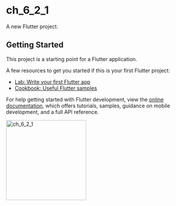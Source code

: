# ch_6_2_1

A new Flutter project.

## Getting Started

This project is a starting point for a Flutter application.

A few resources to get you started if this is your first Flutter project:

- [Lab: Write your first Flutter app](https://docs.flutter.dev/get-started/codelab)
- [Cookbook: Useful Flutter samples](https://docs.flutter.dev/cookbook)

For help getting started with Flutter development, view the
[online documentation](https://docs.flutter.dev/), which offers tutorials,
samples, guidance on mobile development, and a full API reference.


<img width="218" alt="ch_6_2_1" src="https://user-images.githubusercontent.com/114164037/216194570-d4c857a5-731d-46f4-98ca-dc9bf812b666.png">
